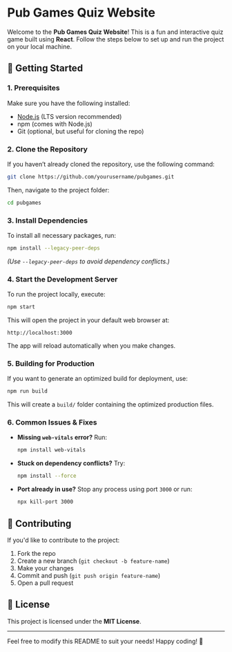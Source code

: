 # Pub Games Quiz Website

Welcome to the **Pub Games Quiz Website**! This is a fun and interactive quiz game built using **React**. Follow the steps below to set up and run the project on your local machine.

## 🚀 Getting Started

### **1. Prerequisites**
Make sure you have the following installed:
- [Node.js](https://nodejs.org/) (LTS version recommended)
- npm (comes with Node.js)
- Git (optional, but useful for cloning the repo)

### **2. Clone the Repository**
If you haven’t already cloned the repository, use the following command:

```sh
git clone https://github.com/yourusername/pubgames.git
```

Then, navigate to the project folder:

```sh
cd pubgames
```

### **3. Install Dependencies**
To install all necessary packages, run:

```sh
npm install --legacy-peer-deps
```

_(Use `--legacy-peer-deps` to avoid dependency conflicts.)_

### **4. Start the Development Server**
To run the project locally, execute:

```sh
npm start
```

This will open the project in your default web browser at:
```
http://localhost:3000
```
The app will reload automatically when you make changes.

### **5. Building for Production**
If you want to generate an optimized build for deployment, use:

```sh
npm run build
```

This will create a `build/` folder containing the optimized production files.

### **6. Common Issues & Fixes**
- **Missing `web-vitals` error?** Run:
  ```sh
  npm install web-vitals
  ```
- **Stuck on dependency conflicts?** Try:
  ```sh
  npm install --force
  ```
- **Port already in use?** Stop any process using port `3000` or run:
  ```sh
  npx kill-port 3000
  ```

## 🎉 Contributing
If you'd like to contribute to the project:
1. Fork the repo
2. Create a new branch (`git checkout -b feature-name`)
3. Make your changes
4. Commit and push (`git push origin feature-name`)
5. Open a pull request

## 📜 License
This project is licensed under the **MIT License**.

---

Feel free to modify this README to suit your needs! Happy coding! 🚀